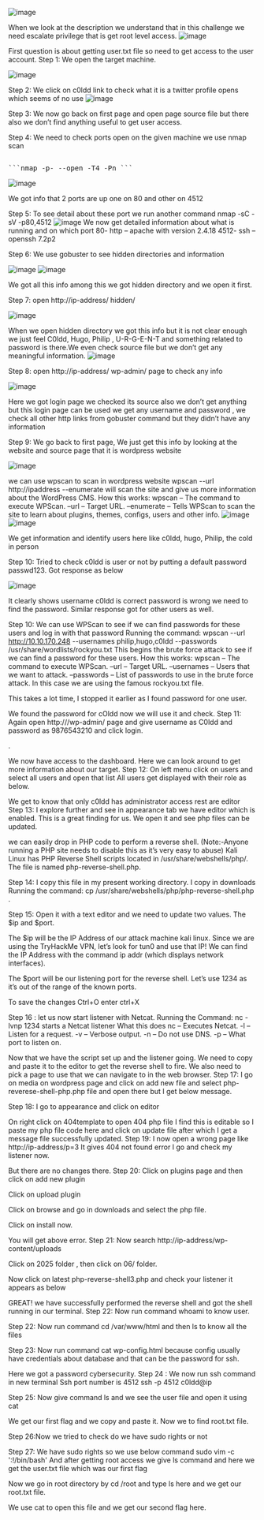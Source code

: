 ![image](https://github.com/user-attachments/assets/4bdb49c4-6535-416f-ae4d-08427f93569e)

When we look at the description we understand that in this challenge we need escalate privilege that is get root level access.
![image](https://github.com/user-attachments/assets/42cea0b7-7041-4e28-ac99-d8118c64b370)

First question is about getting user.txt file so need to get access to the user account.
Step 1: We open the target machine.

![image](https://github.com/user-attachments/assets/d09deff1-c056-4d82-81f6-ac14a253367c)

Step 2: We click on c0ldd link to check what it is a twitter profile opens which seems of no use
![image](https://github.com/user-attachments/assets/e693a820-64cd-4f95-ab31-ab41c018842e)

Step 3: We now go back on first page and open page source file but there also we don’t find anything useful to get user access.

Step 4: We need to check ports open on the given machine we use nmap scan
##
 <pre>```nmap -p- --open -T4 -Pn <ip addresss>```</pre>
![image](https://github.com/user-attachments/assets/7b8d7918-c660-4cae-b14d-c97cdea3e7ee)

We got info that 2 ports are up one on 80 and other on 4512

Step 5: To see detail about these port we run another command
nmap -sC -sV -p80,4512 <ip addresss>
![image](https://github.com/user-attachments/assets/56310508-e676-4dfa-80e8-7844d2f6bb0d) 
We now get detailed information about what is running and on which port 
80- http – apache with version 2.4.18
4512- ssh – openssh 7.2p2

Step 6: We use  gobuster to see hidden directories and information

![image](https://github.com/user-attachments/assets/6a37d61c-e8f1-4965-b0d1-d9faa62f2db3)
![image](https://github.com/user-attachments/assets/5b649b0c-6f28-47d1-ab68-bf398f10c854)

We got all this info among this we got hidden directory and we open it first.

Step 7: open http://ip-address/ hidden/

![image](https://github.com/user-attachments/assets/7f11547d-1ce0-4577-9c6f-e053e2ed0404)

When we open hidden directory we got this info but it is not clear enough we just feel C0ldd, Hugo, Philip , U-R-G-E-N-T and something related to password is there.We even check source file but we don’t get any meaningful information.
![image](https://github.com/user-attachments/assets/600718f1-6ee2-4984-a51a-82f9c0bb1518)

Step 8: open http://ip-address/ wp-admin/ page to check any info

![image](https://github.com/user-attachments/assets/46225569-6542-4dbc-852b-99a42eceb5c1)

Here we got login page we checked its source also we don’t get anything but this login page can be used we get any username and password , we check all other http links from gobuster command but they didn’t have any information

Step 9: We go back to first page, We just get this info by looking at the website and source page that it is wordpress website 

![image](https://github.com/user-attachments/assets/eb4a5c9c-68e9-46df-b55f-8cd7d0ec8a75)

we can use wpscan to scan in wordpress website
wpscan --url http://ipaddress --enumerate will scan the site and give us more information about the WordPress CMS.
How this works:
wpscan – The command to execute WPScan.
–url – Target URL.
–enumerate – Tells WPScan to scan the site to learn about plugins, themes, configs, users and other info.
![image](https://github.com/user-attachments/assets/8aa8b5cc-9362-4749-9fb1-6c7523b6c58e)
![image](https://github.com/user-attachments/assets/d97639b6-2877-4db6-bd58-fabe6082358a) 

We get information and identify users here like c0ldd, hugo, Philip, the cold in person

Step 10: Tried to check c0ldd is user or not by putting a default password passwd123. Got response as below

![image](https://github.com/user-attachments/assets/e07d9cd6-a464-422f-a894-f343910050ff)

It clearly shows username c0ldd is correct password is wrong we need to find the password. Similar response got for other users as well.
 
 
Step 10:
We can use WPScan to see if we can find passwords for these users and log in with that password 
Running the command:
wpscan --url http://10.10.170.248 --usernames philip,hugo,c0ldd --passwords /usr/share/wordlists/rockyou.txt 
This begins the brute force attack to see if we can find a password for these users.
How this works:
wpscan – The command to execute WPScan.
–url – Target URL.
–usernames – Users that we want to attack.
–passwords – List of passwords to use in the brute force attack. In this case we are using the famous rockyou.txt file.

 
This takes a lot time, I stopped it earlier as I found password for one user.
 
We found the password for cOldd now we will use it and check.
Step 11: Again open http://<ip-address>/wp-admin/ page and give username as C0ldd and password as 9876543210 and click login.
 
. 
 
We now have access to the dashboard. Here we can look around to get more information about our target.
Step 12: On left menu click on users and select all users and open that list
All users get displayed with their role as below.

We get to know that only c0ldd has administrator access rest are editor
Step 13: I explore further and see in appearance tab we have editor which is enabled. This is a great finding for us. We open it and see php files can be updated.
 
we can easily drop in PHP code to perform a reverse shell.
 (Note:-Anyone running a PHP site needs to disable this as it’s very easy to abuse)
Kali Linux has PHP Reverse Shell scripts located in /usr/share/webshells/php/. The file is named php-reverse-shell.php. 
 
Step 14: I copy this file in my present working directory. I copy in downloads
Running the command:
cp /usr/share/webshells/php/php-reverse-shell.php .
 
 







Step 15: Open it with a text editor and we need to update two values. The $ip and $port.
 
The $ip will be the IP Address of our attack machine kali linux. Since we are using the TryHackMe VPN, let’s look for tun0 and use that IP! We can find the IP Address with the command ip addr (which displays network interfaces).
 
 The $port will be our listening port for the reverse shell. Let’s use 1234 as it’s out of the range of the known ports.
 
To save the changes Ctrl+O enter ctrl+X

Step 16 : let us now start listener with Netcat.
Running the Command: nc -lvnp 1234 starts a Netcat listener
What this does
nc – Executes Netcat.
-l – Listen for a request.
-v – Verbose output.
-n – Do not use DNS.
-p – What port to listen on.
 
Now that we have the script set up and the listener going. We need to copy and paste it to the editor to get the reverse shell to fire. We also need to pick a page to use that we can navigate to in the web browser.
Step 17: I go on media on wordpress page and click on add new file and select php-reverese-shell-php.php file and open there but I get below message.
 
Step 18: I go to appearance and click on editor 
 
On right click on 404template to open 404 php file I find this is editable so I paste my php file code here and click on update file after which I get a message file successfully updated.
Step 19: I now open a wrong page like http://ip-address/p=3
It gives 404 not found error I go and check my listener now.
 
But there are no changes there.
Step 20: Click on plugins page and then click on add new plugin
 
 
Click on upload plugin
 
Click on browse and go in downloads and select the php file.
 
Click on install now.
 
You will get above error.
Step 21: Now search http://ip-address/wp-content/uploads
 
Click on 2025 folder , then click on 06/ folder.
 
Now click on latest php-reverse-shell3.php and check your  listener it appears as below
 
GREAT! we have successfully performed the reverse shell and got the shell running in our terminal.
Step 22: Now run  command whoami to know user.
 
Step 22: Now run  command cd /var/www/html and then ls to know all the files
 
Step 23: Now run command cat wp-config.html because config usually have credentials about database and that can be the password for ssh.
 
 
 
Here we got a password cybersecurity.
Step 24 : We now run ssh command in new terminal
Ssh port number is 4512
ssh -p 4512 c0ldd@ip
 
 
Step 25: Now give command ls and we see the user file and open it using cat 
 
We get our first flag and we copy and paste it.
Now we to find root.txt file.
 
Step 26:Now we tried to check do we have sudo rights or not 
 
Step 27: We have sudo rights so we use below command sudo vim -c ':!/bin/bash'
And after getting root access we give ls command and here we get the user.txt file which was our first flag
 
Now we go in root directory by cd /root and type ls here and we get our root.txt file.
 
We use cat to open this file and we get our second flag here.
 


